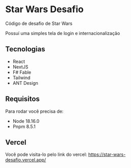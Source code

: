 
# Star Wars Desafio

Código de desafio de Star Wars

 Possuí uma simples tela de login e internacionalização

## Tecnologias

 - React
 - NextJS
 - F# Fable
 - Tailwind
 - ANT Design
 
## Requisitos

Para rodar você precisa de:
- Node 18.16.0
- Pnpm 8.5.1
## Vercel

Você pode visita-lo pelo link do vercel:
https://star-wars-desafio.vercel.app/
